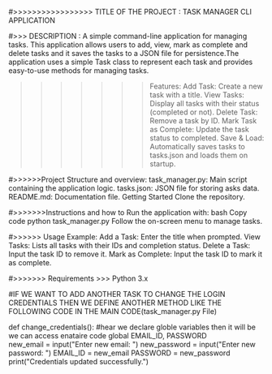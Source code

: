 


#>>>>>>>>>>>>>>>>>    TITLE OF THE PROJECT : TASK MANAGER CLI APPLICATION 


#>>> DESCRIPTION : A simple command-line application for managing tasks. This application allows users to add, view, mark as complete and delete tasks and it saves the tasks to a JSON file for persistence.The application uses a simple Task class to represent each task and provides easy-to-use methods for managing tasks.

>>>>>>>Features:
Add Task: Create a new task with a title.
View Tasks: Display all tasks with their status (completed or not).
Delete Task: Remove a task by ID.
Mark Task as Complete: Update the task status to completed.
Save & Load: Automatically saves tasks to tasks.json and loads them on startup.



#>>>>>>Project Structure and overview:
task_manager.py: Main script containing the application logic.
tasks.json: JSON file for storing asks data.
README.md: Documentation file.
Getting Started Clone the repository.


#>>>>>>>Instructions and how to Run the application with:
bash Copy code python task_manager.py
Follow the on-screen menu to manage tasks.


#>>>>>> Usage Example:
Add a Task: Enter the title when prompted.
View Tasks: Lists all tasks with their IDs and completion status.
Delete a Task: Input the task ID to remove it.
Mark as Complete: Input the task ID to mark it as complete.



#>>>>>>> Requirements >>> Python 3.x






#IF WE WANT TO ADD ANOTHER TASK TO CHANGE THE LOGIN CREDENTIALS THEN WE DEFINE ANOTHER METHOD LIKE THE FOLLOWING CODE IN THE MAIN CODE(task_manager.py File) 



def change_credentials():
    #hear we declare globle variables then it will be we can access enataire code 
    global EMAIL_ID, PASSWORD  
    new_email = input("Enter new email: ")
    new_password = input("Enter new password: ")
    EMAIL_ID = new_email
    PASSWORD = new_password
    print("Credentials updated successfully.")

